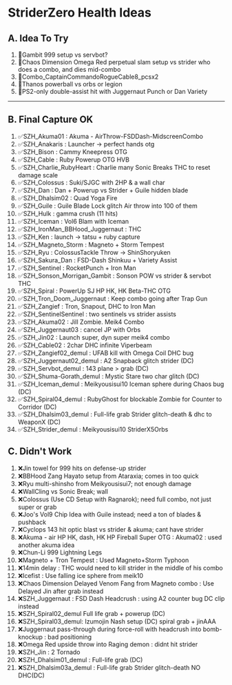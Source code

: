 # StriderZero Health Ideas


## A. Idea To Try

1. 🔲Gambit 999 setup vs servbot?
1. 🔲Chaos Dimension Omega Red perpetual slam setup vs strider who does a combo, and dies mid-combo
1. 🔲Combo_CaptainCommandoRogueCable8_pcsx2
1. 🔲Thanos powerball vs orbs or legion
1. 🔲PS2-only double-assist hit with Juggernaut Punch or Dan Variety

---

## B. Final Capture OK

1. ✅SZH_Akuma01 : Akuma - AirThrow-FSDDash-MidscreenCombo
1. ✅SZH_Anakaris : Launcher -> perfect hands otg
1. ✅SZH_Bison : Cammy Kneepress OTG
1. ✅SZH_Cable : Ruby Powerup OTG HVB
1. ✅SZH_Charlie_RubyHeart : Charlie many Sonic Breaks THC to reset damage scale
1. ✅SZH_Colossus : Suki/SJGC with 2HP & a wall char
1. ✅SZH_Dan : Dan + Powerup vs Strider + Guile hidden blade
1. ✅SZH_Dhalsim02 : Quad Yoga Fire
1. ✅SZH_Guile : Guile Blade Lock glitch Air throw into 100 of them
1. ✅SZH_Hulk : gamma crush (11 hits)
1. ✅SZH_Iceman : Vol6 Blam with Iceman
1. ✅SZH_IronMan_BBHood_Juggernaut : THC
1. ✅SZH_Ken : launch -> tatsu + ruby capture
1. ✅SZH_Magneto_Storm : Magneto + Storm Tempest
1. ✅SZH_Ryu : ColossusTackle Throw -> ShinShoryuken
1. ✅SZH_Sakura_Dan : FSD-Dash Shinkuu + Variety Assist
1. ✅SZH_Sentinel : RocketPunch + Iron Man
1. ✅SZH_Sonson_Morrigan_Gambit : Sonson POW vs strider & servbot THC
1. ✅SZH_Spiral : PowerUp SJ HP HK, HK Beta-THC OTG
1. ✅SZH_Tron_Doom_Juggernaut : Keep combo going after Trap Gun
1. ✅SZH_Zangief : Tron, Snapout, DHC to Iron Man
1. ✅SZH_SentinelSentinel : two sentinels vs strider assists
1. ✅SZH_Akuma02 : Jill Zombie. Meik4 Combo
1. ✅SZH_Juggernaut03 : cancel JP with Orbs
1. ✅SZH_Jin02 : Launch super, dyn super meik4 combo
1. ✅SZH_Cable02 : 2char DHC infinite Viperbeam
1. ✅SZH_Zangief02_demul : UFAB kill with Omega Coil DHC bug
1. ✅SZH_Juggernaut02_demul : A2 Snapback glitch strider (DC)
1. ✅SZH_Servbot_demul : 143 plane > grab (DC)
1. ✅SZH_Shuma-Gorath_demul : Mystic Stare two char glitch (DC)
1. ✅SZH_Iceman_demul : Meikyousisui10 Iceman sphere during Chaos bug (DC)
1. ✅SZH_Spiral04_demul : RubyGhost for blockable Zombie for Counter to Corridor (DC)
1. ✅SZH_Dhalsim03_demul : Full-life grab Strider glitch-death & dhc to WeaponX (DC)
1. ✅SZH_Strider_demul : Meikyousisui10 StriderX5Orbs

## C. Didn't Work

1. ❌Jin towel for 999 hits on defense-up strider
1. ❌BBHood Zang Hayato setup from Ataraxia; comes in too quick
1. ❌Ryu multi-shinsho from Meikyousisui7; not enough damage
1. ❌WallCling vs Sonic Break; wall
1. ❌Colossus (Use CD Setup with Ragnarok); need full combo, not just super or grab
1. ❌Joo's Vol9 Chip Idea with Guile instead; need a ton of blades & pushback
1. ❌Cyclops 143 hit optic blast vs strider & akuma; cant have strider
1. ❌Akuma - air HP HK, dash, HK HP Fireball Super OTG : Akuma02 : used another akuma idea
1. ❌Chun-Li 999 Lightning Legs
1. ❌Magneto + Tron Tempest : Used Magneto+Storm Typhoon
1. ❌14min delay : THC would need to kill strider in the middle of his combo
1. ❌Icefist : Use falling ice sphere from meik10
1. ❌Chaos Dimension Delayed Venom Fang from Magneto combo : Use Delayed Jin after grab instead
1. ❌SZH_Juggernaut : FSD Dash Headcrush : using A2 counter bug DC clip instead
1. ❌SZH_Spiral02_demul Full life grab + powerup (DC)
1. ❌SZH_Spiral03_demul: Izumojin Nash setup (DC) spiral grab + jinAAA
1. ❌Juggernaut pass-through during force-roll with headcrush into bomb-knockup : bad positioning
1. ❌Omega Red upside throw into Raging demon : didnt hit strider
1. ❌SZH_Jin : 2 Tornado
1. ❌SZH_Dhalsim01_demul : Full-life grab (DC)
1. ❌SZH_Dhalsim03a_demul : Full-life grab Strider glitch-death NO DHC(DC)
